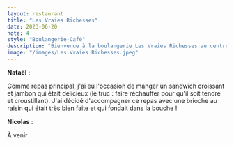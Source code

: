 ```yaml
---
layout: restaurant
title: "Les Vraies Richesses"
date: 2023-06-20
note: 4
style: "Boulangerie-Café"
description: "Bienvenue à la boulangerie Les Vraies Richesses au centre-ville de Sherbrooke ! Un endroit chaleureux où les viennoiseries et les sandwichs sont préparés avec passion."
image: "/images/Les Vraies Richesses.jpeg"
---
```


**Nataël** :

Comme repas principal, j'ai eu l'occasion de manger un sandwich croissant et jambon qui était délicieux (le truc : faire réchauffer pour qu'il soit tendre et croustillant). J'ai décidé d'accompagner ce repas avec une brioche au raisin qui était très bien faite et qui fondait dans la bouche !

**Nicolas** :

À venir 